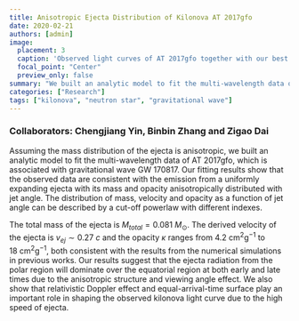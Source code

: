 ```yaml
---
title: Anisotropic Ejecta Distribution of Kilonova AT 2017gfo
date: 2020-02-21
authors: [admin]
image:
  placement: 3
  caption: 'Observed light curves of AT 2017gfo together with our best fit results.'
  focal_point: "Center"
  preview_only: false
summary: "We built an analytic model to fit the multi-wavelength data of AT 2017gfo."
categories: ["Research"]
tags: ["kilonova", "neutron star", "gravitational wave"]
---
```


### Collaborators: Chengjiang Yin, Binbin Zhang and Zigao Dai

Assuming the mass distribution of the ejecta is anisotropic, we built an analytic model to fit the multi-wavelength data of AT 2017gfo, which is associated with gravitational wave GW 170817. Our fitting results show that the observed data are consistent with the emission from a uniformly expanding ejecta with its mass and opacity anisotropically distributed with jet angle. The distribution of mass, velocity and opacity as a function of jet angle can be described by a cut-off powerlaw with different indexes.

The total mass of the ejecta is $M_{total} = 0.081~M_{\odot}$. The derived velocity of the ejecta is $v_{ej} \sim 0.27~c$ and the opacity $\kappa$ ranges from $4.2~\mathrm{cm^2 g^{−1}}$ to $18~\mathrm{cm^2 g^{−1}}$, both consistent with the results from the numerical simulations in previous works. Our results suggest that the ejecta radiation from the polar region will dominate over the equatorial region at both early and late times due to the anisotropic structure and viewing angle effect. We also show that relativistic Doppler effect and equal-arrival-time surface play an important role in shaping the observed kilonova light curve due to the high speed of ejecta.
